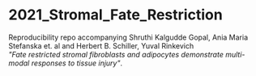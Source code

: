# 2021_Stromal_Fate_Restriction
Reproducibility repo accompanying Shruthi Kalgudde Gopal, Ania Maria Stefanska et. al and Herbert B. Schiller, Yuval Rinkevich  
_"Fate restricted stromal fibroblasts and adipocytes demonstrate multi-modal responses to tissue injury"_. 
